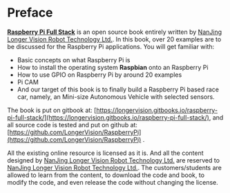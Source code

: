 # Preface

[**Raspberry Pi Full Stack**](https://longervision.gitbooks.io/raspberry-pi-full-stack/) is an open source book entirely written by [NanJing Longer Vision Robot Technology Ltd.](http://www.longervisionrobot.com). In this book, over 20 examples are to be discussed for the Raspberry Pi applications. You will get familiar with:

* Basic concepts on what Raspberry Pi is
* How to install the operating system **Raspbian** onto an Raspberry Pi
* How to use GPIO on Raspberry Pi by around 20 examples
* Pi CAM
* And our target of this book is to finally build a Raspberry Pi based race car, namely, an Mini-size Autonomous Vehicle with selected sensors.

The book is put on gitbook at: [https://longervision.gitbooks.io/raspberry-pi-full-stack/](https://longervision.gitbooks.io/raspberry-pi-full-stack/), and all source code is tested and put on github at: [https://github.com/LongerVision/RaspberryPi](https://github.com/LongerVision/RaspberryPi) .


All the existing online resource is licensed as it is. And all the content designed by [NanJing Longer Vision Robot Technology Ltd.](http://www.longervisionrobot.com) are reserved to [NanJing Longer Vision Robot Technology Ltd.](http://www.longervisionrobot.com). The customers/students are allowed to learn from the content, to download the code and book, to modify the code, and even release the code without changing the license.
